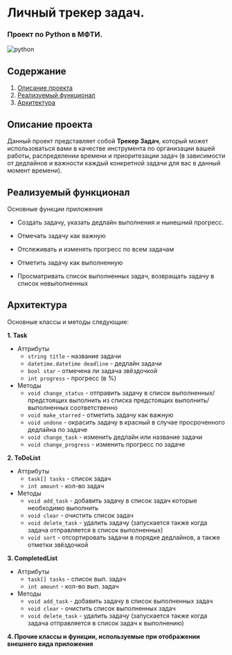 # Личный трекер задач.
### Проект по Python в МФТИ.
![python](https://img.shields.io/badge/Python-v3.10.0-blue?logo=python&color=black&link=https%3A%2F%2Fwww.python.org%2F)

## Содержание
1. [Описание проекта](#Описание-проекта)
2. [Реализуемый функционал](#Реализуемый-функционал)
3. [Архитектура](#Архитектура)
## Описание проекта
Данный проект представляет собой **Трекер Задач**, который может использоваться вами в качестве инструмента по организации вашей работы, распределении времени и приоритезации задач (в зависимости от дедлайнов и важности каждый конкретной задачи для вас в данный момент времени).
## Реализуемый функционал
Основные функции приложения
- Создать задачу, указать дедлайн выполнения и нынешний прогресс.
* Отмечать задачу как важную
+ Отслеживать и изменять прогресс по всем задачам
* Отметить задачу как выполненную
+ Просматривать список выполненных задач, возвращать задачу в список невыполненных
## Архитектура
Основные классы и методы следующие:

**1. Task**
  * Аттрибуты
      + `string title` - название задачи
      - `datetime.datetime deadline` - дедлайн задачи
      - `bool star` - отмечена ли задача звёздочкой
      - `int progress` - прогресс (в %)
  * Методы
      + `void change_status` - отправить задачу в список выполненных/предстоящих выполнить из списка предстоящих выполнить/выполненных соответственно
      - `void make_starred` - отметить задачу как важную
      - `void undone` - окрасить задачу в красный в случае просроченного дедлайна по задаче
      - `void change_task` - изменить дедлайн или название задачи
      - `void change_progress` - изменить прогресс по задаче

**2. ToDoList**
  * Аттрибуты
      + `task[] tasks` - список задач
      - `int amount` - кол-во задач
  * Методы
      + `void add_task` - добавить задачу в список задач которые необходимо выполнить
      - `void clear` - очистить список задач
      - `void delete_task` - удалить задачу (запускается также когда задача отправляется в список выполненных)
      - `void sort` - отсортировать задачи в порядке дедлайнов, а также отметки звёздочкой

**3. CompletedList**
  * Аттрибуты
      + `task[] tasks` - список вып. задач
      - `int amount` - кол-во вып. задач
  * Методы
      + `void add_task` - добавить задачу в список выполненных задач
      - `void clear` - очистить список выполненных задач
      - `void delete_task` - удалить задачу (запускается также когда задача отправляется в список задач к выполнению)

**4. Прочие классы и функции, используемые при отображении внешнего вида приложения**